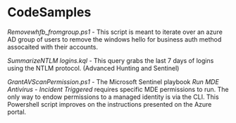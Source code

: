 # CodeSamples
 
 
 *Removewhfb_fromgroup.ps1* -
 This script is meant to iterate over an azure AD group of users to remove the windows hello for business auth method assocaited with their accounts. 

*SummarizeNTLM logins.kql* - This query grabs the last 7 days of logins using the NTLM protocol. (Advanced Hunting and Sentinel)

*GrantAVScanPermission.ps1* - The Microsoft Sentinel playbook *Run MDE Antivirus - Incident Triggered* requires specific MDE permissions to run. The only way to endow permissions to a managed identity is via the CLI. This Powershell script improves on the instructions presented on the Azure portal.

